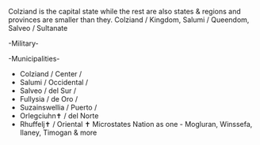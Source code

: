 Colziand is the capital state while the rest are also states & regions and provinces are smaller than they.
Colziand / Kingdom, 
Salumi / Queendom, 
Salveo / Sultanate


-Military-


-Municipalities-
* Colziand / Center / 
* Salumi / Occidental / 
* Salveo / del Sur / 
* Fullysia / de Oro / 
* Suzainswellia / Puerto / 
* Orlegciuhn✝ / del Norte
* Rhuffelj✝ / Oriental
✝ Microstates Nation as one - Mogluran, Winssefa, Ilaney, Timogan & more
